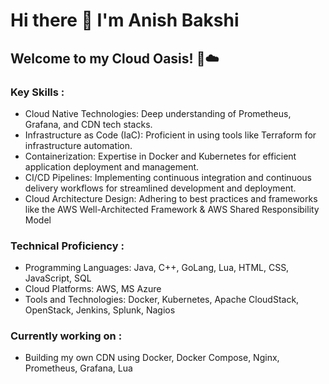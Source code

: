 # Hi there 👋 I'm Anish Bakshi

## Welcome to my Cloud Oasis! 🌴☁️

### Key Skills :

<ul>
   <li>Cloud Native Technologies: Deep understanding of Prometheus, Grafana, and CDN tech stacks.</li>

   <li>Infrastructure as Code (IaC): Proficient in using tools like Terraform for infrastructure automation.</li>

   <li>Containerization: Expertise in Docker and Kubernetes for efficient application deployment and management.</li>

   <li>CI/CD Pipelines: Implementing continuous integration and continuous delivery workflows for streamlined development and deployment.</li>

   <li>Cloud Architecture Design: Adhering to best practices and frameworks like the AWS Well-Architected Framework & AWS Shared Responsibility Model</li>
</ul>

### Technical Proficiency :

<ul>
   <li>Programming Languages: Java, C++, GoLang, Lua, HTML, CSS, JavaScript, SQL</li>

   <li>Cloud Platforms: AWS, MS Azure</li>

   <li>Tools and Technologies: Docker, Kubernetes, Apache CloudStack, OpenStack, Jenkins, Splunk, Nagios</li>
</ul>

### Currently working on : 
<ul>
   <li>Building my own CDN using Docker, Docker Compose, Nginx, Prometheus, Grafana, Lua </li>
</ul>

